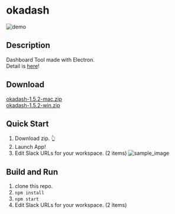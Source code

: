 # okadash

![demo](https://github.com/konoyono/okadash/blob/master/images/forREADME.gif)

## Description

Dashboard Tool made with Electron.  
Detail is [here](https://trello.com/b/dwk73iz6/okadash)!

## Download

[okadash-1.5.2-mac.zip](https://github.com/konoyono/okadash/releases/download/1.5.2/okadash-1.5.2-mac.zip)  
[okadash-1.5.2-win.zip](https://github.com/konoyono/okadash/releases/download/1.5.2/okadash-1.5.2-win.zip)

## Quick Start

1. Download zip. 👆
1. Launch App!
1. Edit Slack URLs for your workspace. (2 items)
   ![sample_image](https://github.com/konoyono/okadash/blob/master/images/initialize.gif)

## Build and Run

1. clone this repo.
1. `npm install`
1. `npm start`
1. Edit Slack URLs for your workspace. (2 items)
